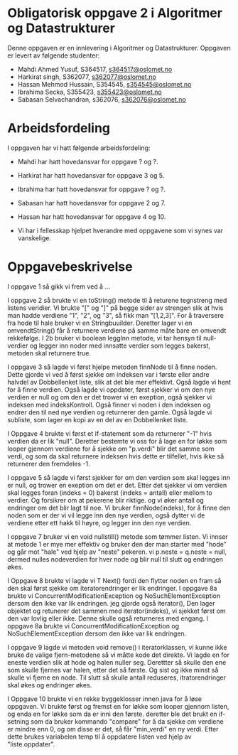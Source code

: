 # Obligatorisk oppgave 2 i Algoritmer og Datastrukturer

Denne oppgaven er en innlevering i Algoritmer og Datastrukturer. 
Oppgaven er levert av følgende studenter:
* Mahdi Ahmed Yusuf, S364517, s364517@oslomet.no
* Harkirat singh, S362077, s362077@oslomet.no
* Hassan Mehmod Hussain, S354545, s354545@oslomet.no
* Ibrahima Secka, S355423, s355423@oslomet.no 
* Sabasan Selvachandran, s362076, s362076@oslomet.no

# Arbeidsfordeling

I oppgaven har vi hatt følgende arbeidsfordeling:
* Mahdi har hatt hovedansvar for oppgave ? og ?. 
* Harkirat har hatt hovedansvar for oppgave 3 og 5. 
* Ibrahima har hatt hovedansvar for oppgave ? og ?. 
* Sabasan har hatt hovedansvar for oppgave 2 og 7.
* Hassan har hatt hovedansvar for oppgave 4 og 10. 

* Vi har i fellesskap hjelpet hverandre med oppgavene som vi synes var vanskelige.

# Oppgavebeskrivelse

I oppgave 1 så gikk vi frem ved å ...

I oppgave 2 så brukte vi en toString() metode til å returene tegnstreng med listens veridier. Vi brukte "[" og "]" på begge sider av strengen slik at hvis man hadde verdiene "1", "2", og "3", så fikk man "[1,2,3]". For å traversere fra hode til hale bruker vi en Stringbuuilder. Deretter lager vi en omvendtString() får å returnere verdiene på samme måte bare en omvendt rekkefølge. I 2b bruker vi boolean leggInn metode, vi tar hensyn til null-verdier og legger inn noder med innsatte verdier som legges bakerst, metoden skal returnere true.

I oppgave 3 så lagde vi først hjelpe metoden finnNode til å finne noden. Dette gjorde vi ved å først sjekke om indeksen var i første eller andre halvdel av Dobbellenket liste, slik at det ble mer effektivt. Også lagde vi hent for å finne verdien. Også lagde vi oppdater, først sjekker vi om den nye verdien er null og om den er det trower vi en exeption, også sjekker vi indeksen med indeksKontroll. Også finner vi noden i den indeksen og endrer den til ned nye verdien og returnerer den gamle. Også lagde vi subliste, som lager en kopi av en del av en Dobbellenket liste.

I Oppgave 4 brukte vi først et if-statement som da returnerer "-1" hvis verdien da er lik "null". Deretter bestemte vi oss for å lage en for løkke som looper gjennom verdiene for å sjekke om "p.verdi" blir det samme som verdi, og som da skal returnere indeksen hvis dette er tilfellet, hvis ikke så returnerer den fremdeles -1.

I oppgave 5 så lagde vi først sjekker for om den verdien som skal legges inn er null, og trower en exeption om det er det. Etter det sjekker vi om verdien skal legges foran (indeks = 0) bakerst (indeks = antall) eller mellom to verdier. Og forsikrer om at pekerene blir riktige. og vi øker antall og endringer om det blir lagt til noe. Vi bruker finnNode(indeks), for å finne den noden som er der vi vil legge inn den nye verdien, også dytter vi de verdiene etter ett hakk til høyre, og legger inn den nye verdien.

I oppgave 7 bruker vi en void nullstill() metode som tømmer listen. Vi innser at metode 1 er mye mer effektiv og bruker den der man starter med "hode" og går mot "hale" ved hjelp av "neste" pekeren. vi p.neste = q.neste = null, dermed nulles nodeverdien for hver node og blir null til slutt og endringen økes.

I Oppgave 8 brukte vi lagde vi T Next() fordi den flytter noden en fram så den skal først sjekke om iteratorendringer er lik endringer. I oppgave 8a brukte vi ConcurrentModificationException og NoSuchElementException dersom den ikke var lik endringen. jeg gjorde også iterator(), Den lager objektet og retunerer det sammen med iterator(indeks), vi sjekket først om den var lovlig eller ikke. Denne skulle også returneres med engang. I oppgave 8a brukte vi ConcurrentModificationException og NoSuchElementException dersom den ikke var lik endringen.

I oppgave 9 lagde vi metoden void remove() i iteratorklassen, vi kunne ikke bruke de valige fjern-metodene så vi måtte kode det direkte. Vi lagde en for eneste verdien slik at hode og halen nuller seg. Derettter så skulle den ene som skulle fjernes var halen, etter det så første. Og sist og ikke minst så skulle vi fjerne en node. Til slutt så skulle antall reduseres, itratorendringer skal økes og endringer økes. 

I Oppgave 10 brukte vi en rekke byggeklosser innen java for å løse oppgaven. Vi brukte først og fremst en for løkke som looper gjennom listen, og enda en for løkke som da er inni den første. deretter ble det brukt en if-setning som da bruker kommando "compare" for å da sjekke om verdiene er mindre enn 0, og om disse er det, så får "min_verdi" en ny verdi. Etter dette brukes variabelen temp til å oppdatere listen ved hjelp av "liste.oppdater".
